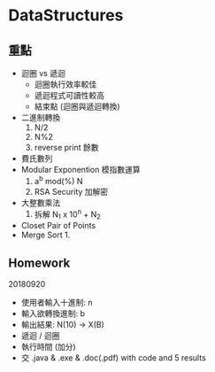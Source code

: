 # DataStructures

## 重點
+ 迴圈 vs 遞迴
    + 迴圈執行效率較佳
    + 遞迴程式可讀性較高
    + 結束點 (迴圈與遞迴轉換)
+ 二進制轉換
    1. N/2
    2. N%2
    3. reverse print 餘數
+ 費氏數列
+ Modular Exponention 模指數運算
    1. a<sup>b</sup> mod(%) N
    2. RSA Security 加解密
+ 大整數乘法
    1. 拆解 N<sub>1</sub> x 10<sup>n</sup> + N<sub>2</sub>
+ Closet Pair of Points
+ Merge Sort
    1. 


## Homework    
20180920
+ 使用者輸入十進制: n
+ 輸入欲轉換進制: b
+ 輸出結果: N(10) ->  X(B)  
+ 遞迴 / 迴圈  
+ 執行時間 (加分)
+ 交 .java & .exe & .doc(.pdf) with code and 5 results  